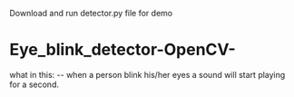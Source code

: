 Download and run detector.py file for demo
# Eye_blink_detector-OpenCV-

what in this:
-- when a person blink his/her eyes a sound will start playing for a second.
